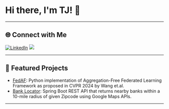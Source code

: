 # Hi there, I'm TJ! 👋

---

## 🌐 Connect with Me
[![LinkedIn](https://img.shields.io/badge/-LinkedIn-blue?style=flat-square&logo=LinkedIn&logoColor=white)](https://www.linkedin.com/in/tejarsha)
[![](https://img.shields.io/badge/-X-black?style=flat-square&logo=X&logoColor=white)](https://www.X.com/TejarshaA)

---

## 🌟 Featured Projects
- [FedAF](https://github.com/tejarshaarigila/fedaf): Python implementation of Aggregation-Free Federated Learning Framework as proposed in CVPR 2024 by Wang et.al.
- [Bank Locator](https://github.com/tejarshaarigila/bank-locator): Spring Boot REST API that returns nearby banks within a 10-mile radius of given Zipcode using Google Maps APIs.

---
